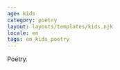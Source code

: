```yaml
---
age: kids
category: poetry
layout: layouts/templates/kids.njk
locale: en
tags: en_kids_poetry
---
```


Poetry.